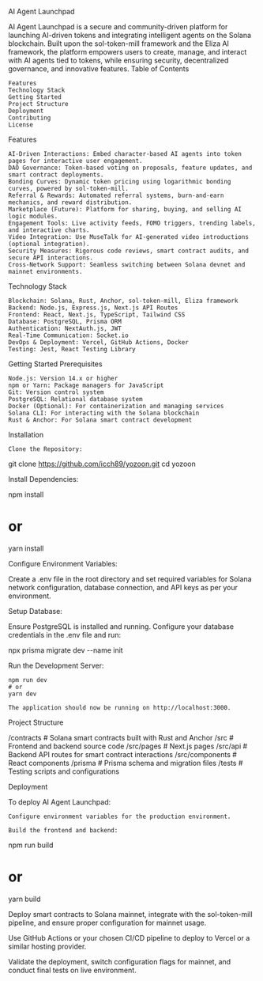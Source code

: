 AI Agent Launchpad

AI Agent Launchpad is a secure and community-driven platform for launching AI-driven tokens and integrating intelligent agents on the Solana blockchain. Built upon the sol-token-mill framework and the Eliza AI framework, the platform empowers users to create, manage, and interact with AI agents tied to tokens, while ensuring security, decentralized governance, and innovative features.
Table of Contents

    Features
    Technology Stack
    Getting Started
    Project Structure
    Deployment
    Contributing
    License

Features

    AI-Driven Interactions: Embed character-based AI agents into token pages for interactive user engagement.
    DAO Governance: Token-based voting on proposals, feature updates, and smart contract deployments.
    Bonding Curves: Dynamic token pricing using logarithmic bonding curves, powered by sol-token-mill.
    Referral & Rewards: Automated referral systems, burn-and-earn mechanics, and reward distribution.
    Marketplace (Future): Platform for sharing, buying, and selling AI logic modules.
    Engagement Tools: Live activity feeds, FOMO triggers, trending labels, and interactive charts.
    Video Integration: Use MuseTalk for AI-generated video introductions (optional integration).
    Security Measures: Rigorous code reviews, smart contract audits, and secure API interactions.
    Cross-Network Support: Seamless switching between Solana devnet and mainnet environments.

Technology Stack

    Blockchain: Solana, Rust, Anchor, sol-token-mill, Eliza framework
    Backend: Node.js, Express.js, Next.js API Routes
    Frontend: React, Next.js, TypeScript, Tailwind CSS
    Database: PostgreSQL, Prisma ORM
    Authentication: NextAuth.js, JWT
    Real-Time Communication: Socket.io
    DevOps & Deployment: Vercel, GitHub Actions, Docker
    Testing: Jest, React Testing Library

Getting Started
Prerequisites

    Node.js: Version 14.x or higher
    npm or Yarn: Package managers for JavaScript
    Git: Version control system
    PostgreSQL: Relational database system
    Docker (Optional): For containerization and managing services
    Solana CLI: For interacting with the Solana blockchain
    Rust & Anchor: For Solana smart contract development

Installation

    Clone the Repository:

git clone https://github.com/icch89/yozoon.git
cd yozoon

Install Dependencies:

npm install
# or
yarn install

Configure Environment Variables:

Create a .env file in the root directory and set required variables for Solana network configuration, database connection, and API keys as per your environment.

Setup Database:

Ensure PostgreSQL is installed and running. Configure your database credentials in the .env file and run:

npx prisma migrate dev --name init

Run the Development Server:

    npm run dev
    # or
    yarn dev

    The application should now be running on http://localhost:3000.

Project Structure

/contracts        # Solana smart contracts built with Rust and Anchor
/src              # Frontend and backend source code
/src/pages        # Next.js pages
/src/api          # Backend API routes for smart contract interactions
/src/components   # React components
/prisma           # Prisma schema and migration files
/tests            # Testing scripts and configurations

Deployment

To deploy AI Agent Launchpad:

    Configure environment variables for the production environment.

    Build the frontend and backend:

npm run build
# or
yarn build

Deploy smart contracts to Solana mainnet, integrate with the sol-token-mill pipeline, and ensure proper configuration for mainnet usage.

Use GitHub Actions or your chosen CI/CD pipeline to deploy to Vercel or a similar hosting provider.

Validate the deployment, switch configuration flags for mainnet, and conduct final tests on live environment.
